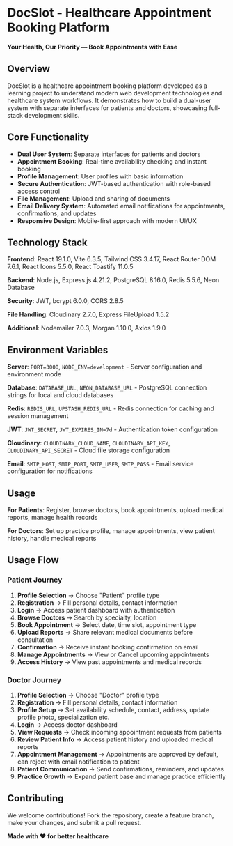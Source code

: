 # DocSlot - Healthcare Appointment Booking Platform

**Your Health, Our Priority — Book Appointments with Ease**

## Overview

DocSlot is a healthcare appointment booking platform developed as a learning project to understand modern web development technologies and healthcare system workflows. It demonstrates how to build a dual-user system with separate interfaces for patients and doctors, showcasing full-stack development skills.

## Core Functionality

- **Dual User System**: Separate interfaces for patients and doctors
- **Appointment Booking**: Real-time availability checking and instant booking
- **Profile Management**: User profiles with basic information
- **Secure Authentication**: JWT-based authentication with role-based access control
- **File Management**: Upload and sharing of documents
- **Email Delivery System**: Automated email notifications for appointments, confirmations, and updates
- **Responsive Design**: Mobile-first approach with modern UI/UX

## Technology Stack

**Frontend**: React 19.1.0, Vite 6.3.5, Tailwind CSS 3.4.17, React Router DOM 7.6.1, React Icons 5.5.0, React Toastify 11.0.5

**Backend**: Node.js, Express.js 4.21.2, PostgreSQL 8.16.0, Redis 5.5.6, Neon Database

**Security**: JWT, bcrypt 6.0.0, CORS 2.8.5

**File Handling**: Cloudinary 2.7.0, Express FileUpload 1.5.2

**Additional**: Nodemailer 7.0.3, Morgan 1.10.0, Axios 1.9.0

## Environment Variables

**Server**: `PORT=3000`, `NODE_ENV=development` - Server configuration and environment mode

**Database**: `DATABASE_URL`, `NEON_DATABASE_URL` - PostgreSQL connection strings for local and cloud databases

**Redis**: `REDIS_URL`, `UPSTASH_REDIS_URL` - Redis connection for caching and session management

**JWT**: `JWT_SECRET`, `JWT_EXPIRES_IN=7d` - Authentication token configuration

**Cloudinary**: `CLOUDINARY_CLOUD_NAME`, `CLOUDINARY_API_KEY`, `CLOUDINARY_API_SECRET` - Cloud file storage configuration

**Email**: `SMTP_HOST`, `SMTP_PORT`, `SMTP_USER`, `SMTP_PASS` - Email service configuration for notifications

## Usage

**For Patients**: Register, browse doctors, book appointments, upload medical reports, manage health records

**For Doctors**: Set up practice profile, manage appointments, view patient history, handle medical reports

## Usage Flow

### Patient Journey
1. **Profile Selection** → Choose "Patient" profile type
2. **Registration** → Fill personal details, contact information
3. **Login** → Access patient dashboard with authentication
4. **Browse Doctors** → Search by specialty, location
5. **Book Appointment** → Select date, time slot, appointment type
6. **Upload Reports** → Share relevant medical documents before consultation
7. **Confirmation** → Receive instant booking confirmation on email
10. **Manage Appointments** → View or Cancel upcoming appointments
11. **Access History** → View past appointments and medical records

### Doctor Journey
1. **Profile Selection** → Choose "Doctor" profile type
2. **Registration** → Fill personal details, contact information
3. **Profile Setup** → Set availability schedule, contact, address, update profile photo, specialization etc.
4. **Login** → Access doctor dashboard
5. **View Requests** → Check incoming appointment requests from patients
6. **Review Patient Info** → Access patient history and uploaded medical reports
7. **Appointment Management** → Appointments are approved by default, can reject with email notification to patient
8. **Patient Communication** → Send confirmations, reminders, and updates
9. **Practice Growth** → Expand patient base and manage practice efficiently

## Contributing

We welcome contributions! Fork the repository, create a feature branch, make your changes, and submit a pull request.


**Made with ❤️ for better healthcare**